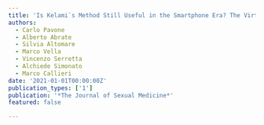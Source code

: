 ```yaml
---
title: 'Is Kelami`s Method Still Useful in the Smartphone Era? The Virtual 3-Dimensional Reconstruction of Penile Curvature in Patients With Peyronie`s Disease: A Pilot Study'
authors:
  - Carlo Pavone
  - Alberto Abrate
  - Silvia Altomare
  - Marco Vella
  - Vincenzo Serretta
  - Alchiede Simonato
  - Marco Callieri
date: '2021-01-01T00:00:00Z'
publication_types: ['1']
publication: '*The Journal of Sexual Medicine*'
featured: false

---
```

